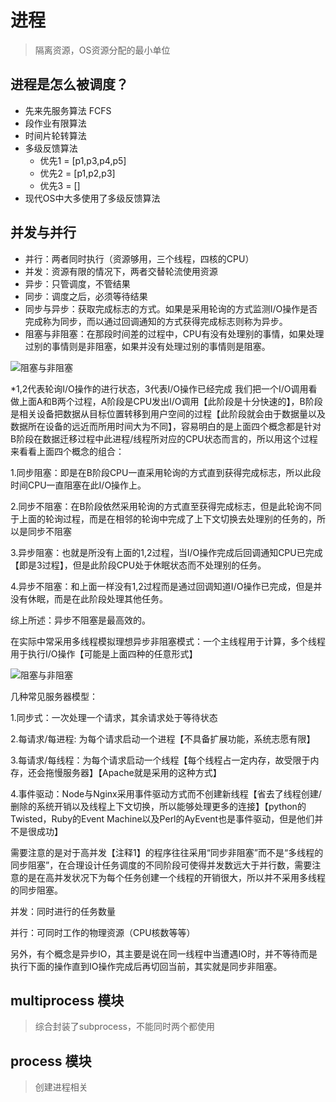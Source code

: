 # 进程

> 隔离资源，OS资源分配的最小单位

## 进程是怎么被调度？

* 先来先服务算法 FCFS
* 段作业有限算法
* 时间片轮转算法
* 多级反馈算法
  * 优先1 = \[p1,p3,p4,p5\]
  * 优先2 = \[p1,p2,p3\]
  * 优先3 = \[\]
* 现代OS中大多使用了多级反馈算法

## 并发与并行

* 并行：两者同时执行（资源够用，三个线程，四核的CPU）
* 并发：资源有限的情况下，两者交替轮流使用资源
* 异步：只管调度，不管结果
* 同步：调度之后，必须等待结果
* 同步与异步：获取完成标志的方式。如果是采用轮询的方式监测I/O操作是否完成称为同步，而以通过回调通知的方式获得完成标志则称为异步。
* 阻塞与非阻塞：在那段时间差的过程中，CPU有没有处理别的事情，如果处理过别的事情则是非阻塞，如果并没有处理过别的事情则是阻塞。

![&#x963B;&#x585E;&#x4E0E;&#x975E;&#x963B;&#x585E;](https://github.com/hezhiqiang-book/PythonTutorials/tree/b50e7e0c9dc8fb4ea2264f85fcb278eda9b5404f/15_process/imags/1.png)

\*1,2代表轮询I/O操作的进行状态，3代表I/O操作已经完成 我们把一个I/O调用看做上面A和B两个过程，A阶段是CPU发出I/O调用【此阶段是十分快速的】，B阶段是相关设备把数据从目标位置转移到用户空间的过程【此阶段就会由于数据量以及数据所在设备的远近而所用时间大为不同】，容易明白的是上面四个概念都是针对B阶段在数据迁移过程中此进程/线程所对应的CPU状态而言的，所以用这个过程来看看上面四个概念的组合：

1.同步阻塞：即是在B阶段CPU一直采用轮询的方式直到获得完成标志，所以此段时间CPU一直阻塞在此I/O操作上。

2.同步不阻塞：在B阶段依然采用轮询的方式直至获得完成标志，但是此轮询不同于上面的轮询过程，而是在相邻的轮询中完成了上下文切换去处理别的任务的，所以是同步不阻塞

3.异步阻塞：也就是所没有上面的1,2过程，当I/O操作完成后回调通知CPU已完成【即是3过程】，但是此阶段CPU处于休眠状态而不处理别的任务。

4.异步不阻塞：和上面一样没有1,2过程而是通过回调知道I/O操作已完成，但是并没有休眠，而是在此阶段处理其他任务。

综上所述：异步不阻塞是最高效的。

在实际中常采用多线程模拟理想异步非阻塞模式：一个主线程用于计算，多个线程用于执行I/O操作【可能是上面四种的任意形式】

![&#x963B;&#x585E;&#x4E0E;&#x975E;&#x963B;&#x585E;](https://github.com/hezhiqiang-book/PythonTutorials/tree/b50e7e0c9dc8fb4ea2264f85fcb278eda9b5404f/15_process/imags/1.png)

几种常见服务器模型：

1.同步式：一次处理一个请求，其余请求处于等待状态

2.每请求/每进程: 为每个请求启动一个进程【不具备扩展功能，系统志愿有限】

3.每请求/每线程：为每个请求启动一个线程【每个线程占一定内存，故受限于内存，还会拖慢服务器】【Apache就是采用的这种方式】

4.事件驱动：Node与Nginx采用事件驱动方式而不创建新线程【省去了线程创建/删除的系统开销以及线程上下文切换，所以能够处理更多的连接】【python的Twisted，Ruby的Event Machine以及Perl的AyEvent也是事件驱动，但是他们并不是很成功】

需要注意的是对于高并发【注释1】的程序往往采用“同步非阻塞”而不是“多线程的同步阻塞”，在合理设计任务调度的不同阶段可使得并发数远大于并行数，需要注意的是在高并发状况下为每个任务创建一个线程的开销很大，所以并不采用多线程的同步阻塞。

并发：同时进行的任务数量

并行：可同时工作的物理资源（CPU核数等等）

另外，有个概念是异步IO，其主要是说在同一线程中当遭遇IO时，并不等待而是执行下面的操作直到IO操作完成后再切回当前，其实就是同步非阻塞。

## multiprocess 模块

> 综合封装了subprocess，不能同时两个都使用

## process 模块

> 创建进程相关

